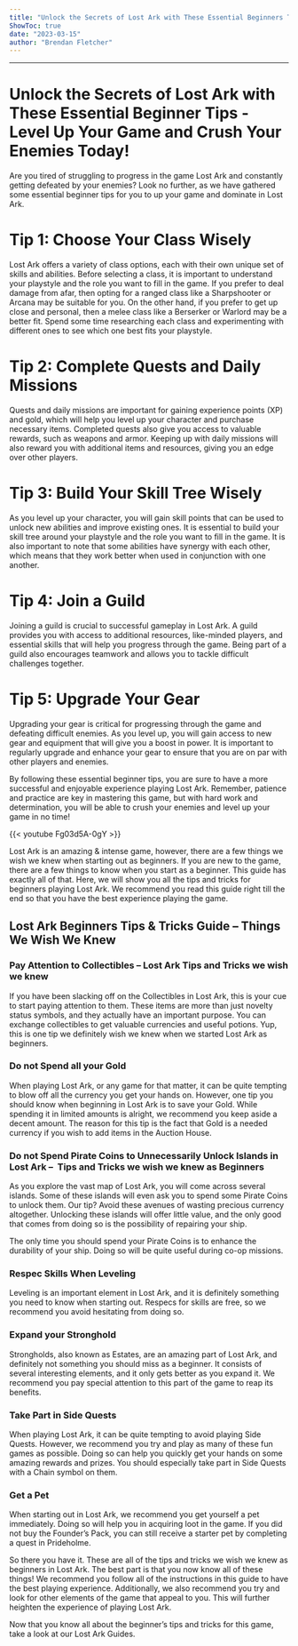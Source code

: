 ```yaml
---
title: "Unlock the Secrets of Lost Ark with These Essential Beginners Tips - Level Up Your Game and Crush Your Enemies Today!"
ShowToc: true 
date: "2023-03-15"
author: "Brendan Fletcher"
---
```

*****
# Unlock the Secrets of Lost Ark with These Essential Beginner Tips - Level Up Your Game and Crush Your Enemies Today!

Are you tired of struggling to progress in the game Lost Ark and constantly getting defeated by your enemies? Look no further, as we have gathered some essential beginner tips for you to up your game and dominate in Lost Ark.

# Tip 1: Choose Your Class Wisely

Lost Ark offers a variety of class options, each with their own unique set of skills and abilities. Before selecting a class, it is important to understand your playstyle and the role you want to fill in the game. If you prefer to deal damage from afar, then opting for a ranged class like a Sharpshooter or Arcana may be suitable for you. On the other hand, if you prefer to get up close and personal, then a melee class like a Berserker or Warlord may be a better fit. Spend some time researching each class and experimenting with different ones to see which one best fits your playstyle.

# Tip 2: Complete Quests and Daily Missions

Quests and daily missions are important for gaining experience points (XP) and gold, which will help you level up your character and purchase necessary items. Completed quests also give you access to valuable rewards, such as weapons and armor. Keeping up with daily missions will also reward you with additional items and resources, giving you an edge over other players.

# Tip 3: Build Your Skill Tree Wisely

As you level up your character, you will gain skill points that can be used to unlock new abilities and improve existing ones. It is essential to build your skill tree around your playstyle and the role you want to fill in the game. It is also important to note that some abilities have synergy with each other, which means that they work better when used in conjunction with one another.

# Tip 4: Join a Guild

Joining a guild is crucial to successful gameplay in Lost Ark. A guild provides you with access to additional resources, like-minded players, and essential skills that will help you progress through the game. Being part of a guild also encourages teamwork and allows you to tackle difficult challenges together.

# Tip 5: Upgrade Your Gear

Upgrading your gear is critical for progressing through the game and defeating difficult enemies. As you level up, you will gain access to new gear and equipment that will give you a boost in power. It is important to regularly upgrade and enhance your gear to ensure that you are on par with other players and enemies.

By following these essential beginner tips, you are sure to have a more successful and enjoyable experience playing Lost Ark. Remember, patience and practice are key in mastering this game, but with hard work and determination, you will be able to crush your enemies and level up your game in no time!

{{< youtube Fg03d5A-0gY >}} 



Lost Ark is an amazing & intense game, however, there are a few things we wish we knew when starting out as beginners. If you are new to the game, there are a few things to know when you start as a beginner. This guide has exactly all of that. Here, we will show you all the tips and tricks for beginners playing Lost Ark. We recommend you read this guide right till the end so that you have the best experience playing the game.
 
## Lost Ark Beginners Tips & Tricks Guide – Things We Wish We Knew
 

 
### Pay Attention to Collectibles – Lost Ark Tips and Tricks we wish we knew
 
If you have been slacking off on the Collectibles in Lost Ark, this is your cue to start paying attention to them. These items are more than just novelty status symbols, and they actually have an important purpose. You can exchange collectibles to get valuable currencies and useful potions. Yup, this is one tip we definitely wish we knew when we started Lost Ark as beginners.
 
### Do not Spend all your Gold
 
When playing Lost Ark, or any game for that matter, it can be quite tempting to blow off all the currency you get your hands on. However, one tip you should know when beginning in Lost Ark is to save your Gold. While spending it in limited amounts is alright, we recommend you keep aside a decent amount. The reason for this tip is the fact that Gold is a needed currency if you wish to add items in the Auction House.
 
### Do not Spend Pirate Coins to Unnecessarily Unlock Islands in Lost Ark –  Tips and Tricks we wish we knew as Beginners
 
As you explore the vast map of Lost Ark, you will come across several islands. Some of these islands will even ask you to spend some Pirate Coins to unlock them. Our tip? Avoid these avenues of wasting precious currency altogether. Unlocking these islands will offer little value, and the only good that comes from doing so is the possibility of repairing your ship.
 
The only time you should spend your Pirate Coins is to enhance the durability of your ship. Doing so will be quite useful during co-op missions.
 
### Respec Skills When Leveling
 
Leveling is an important element in Lost Ark, and it is definitely something you need to know when starting out. Respecs for skills are free, so we recommend you avoid hesitating from doing so.
 
### Expand your Stronghold
 
Strongholds, also known as Estates, are an amazing part of Lost Ark, and definitely not something you should miss as a beginner. It consists of several interesting elements, and it only gets better as you expand it. We recommend you pay special attention to this part of the game to reap its benefits.
 
### Take Part in Side Quests
 
When playing Lost Ark, it can be quite tempting to avoid playing Side Quests. However, we recommend you try and play as many of these fun games as possible. Doing so can help you quickly get your hands on some amazing rewards and prizes. You should especially take part in Side Quests with a Chain symbol on them.
 
### Get a Pet
 
When starting out in Lost Ark, we recommend you get yourself a pet immediately. Doing so will help you in acquiring loot in the game. If you did not buy the Founder’s Pack, you can still receive a starter pet by completing a quest in Prideholme.
 
So there you have it. These are all of the tips and tricks we wish we knew as beginners in Lost Ark. The best part is that you now know all of these things! We recommend you follow all of the instructions in this guide to have the best playing experience. Additionally, we also recommend you try and look for other elements of the game that appeal to you. This will further heighten the experience of playing Lost Ark.
 
Now that you know all about the beginner’s tips and tricks for this game, take a look at our Lost Ark Guides.



